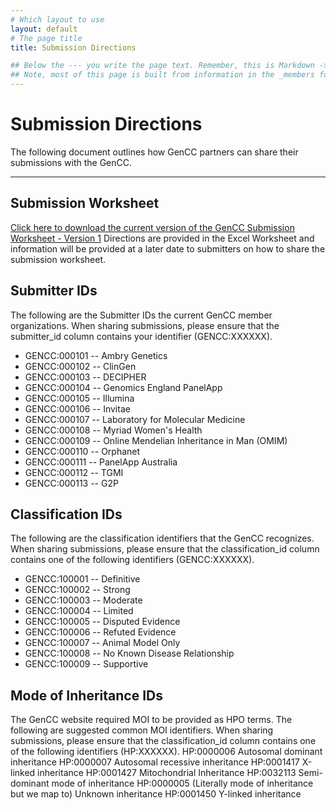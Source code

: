 ```yaml
---
# Which layout to use
layout: default
# The page title
title: Submission Directions

## Below the --- you write the page text. Remember, this is Markdown -> https://www.markdownguide.org/cheat-sheet
## Note, most of this page is built from information in the _members folder
---
```

# Submission Directions

The following document outlines how GenCC partners can share their submissions with the GenCC.

---

## Submission Worksheet
[Click here to download the current version of the GenCC Submission Worksheet - Version 1](/docs/gencc-submission-sheet-v1.xlsx)
Directions are provided in the Excel Worksheet and information will be provided at a later date to submitters on how to share the submission worksheet.

## Submitter IDs
The following are the Submitter IDs the current GenCC member organizations.  When sharing submissions, please ensure that the submitter_id column contains your identifier (GENCC:XXXXXX).
- GENCC:000101 -- Ambry Genetics
- GENCC:000102 -- ClinGen
- GENCC:000103 -- DECIPHER
- GENCC:000104 -- Genomics England PanelApp
- GENCC:000105 -- Illumina
- GENCC:000106 -- Invitae
- GENCC:000107 -- Laboratory for Molecular Medicine
- GENCC:000108 -- Myriad Women's Health
- GENCC:000109 -- Online Mendelian Inheritance in Man (OMIM)
- GENCC:000110 -- Orphanet
- GENCC:000111 -- PanelApp Australia
- GENCC:000112 -- TGMI
- GENCC:000113 -- G2P

## Classification IDs
The following are the classification identifiers that the GenCC recognizes. When sharing submissions, please ensure that the classification_id column contains one of the following identifiers (GENCC:XXXXXX).
- GENCC:100001 -- Definitive
- GENCC:100002 -- Strong
- GENCC:100003 -- Moderate
- GENCC:100004 -- Limited
- GENCC:100005 -- Disputed Evidence
- GENCC:100006 -- Refuted Evidence
- GENCC:100007 -- Animal Model Only
- GENCC:100008 -- No Known Disease Relationship
- GENCC:100009 -- Supportive

## Mode of Inheritance IDs
The GenCC website required MOI to be provided as HPO terms.  The following are suggested common MOI identifiers. When sharing submissions, please ensure that the classification_id column contains one of the following identifiers (HP:XXXXXX).
HP:0000006	Autosomal dominant inheritance
HP:0000007	Autosomal recessive inheritance
HP:0001417	X-linked inheritance
HP:0001427	Mitochondrial Inheritance
HP:0032113	Semi-dominant mode of inheritance
HP:0000005	(Literally mode of inheritance but we map to) Unknown inheritance
HP:0001450	Y-linked inheritance